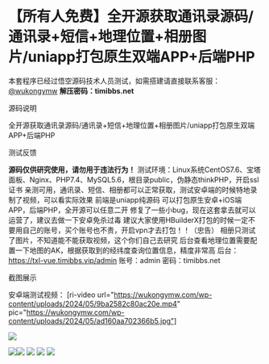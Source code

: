 # 【所有人免费】全开源获取通讯录源码/通讯录+短信+地理位置+相册图片/uniapp打包原生双端APP+后端PHP

本套程序已经过悟空源码技术人员测试，如需搭建请直接联系客服：[@wukongymw](http://t.me/wukongymw)
**解压密码：timibbs.net**

源码说明

全开源获取通讯录源码/通讯录+短信+地理位置+相册图片/uniapp打包原生双端APP+后端PHP

测试反馈

**源码仅供研究使用，请勿用于违法行为！**
测试环境：Linux系统CentOS7.6、宝塔面板、Nginx、PHP7.4、MySQL5.6，根目录public，伪静态thinkPHP，开启ssl证书
亲测可用，通讯录、短信、相册都可以正常获取，测试安卓端的时候特地录制了视频，可以看实际效果
前端是uniapp纯源码 可以打包原生安卓+iOS端APP，后端PHP，全开源可以任意二开
修复了一些小bug，现在这套拿去就可以运营了，建议去做一下安卓免杀过毒
建议大家使用HBuilderX打包的时候一定不要用自己的账号，买个账号也不贵，开启vpn才去打包！！（忠告）
相册只测试了图片，不知道能不能获取视频，这个你们自己去研究
后台查看地理位置需要配置一下地图的AK，根据获取到的经纬度查询位置信息，精度非常高
后台：https://txl-vue.timibbs.vip/admin
账号：admin
密码：timibbs.net

截图展示

安卓端测试视频：
[ri-video url="https://wukongymw.com/wp-content/uploads/2024/05/9ba2582c80ac20e.mp4" pic="https://wukongymw.com/wp-content/uploads/2024/05/ad160aa702366b5.jpg"]

[![](https://wukongymw.com/wp-content/uploads/2024/05/ad160aa702366b5.jpg)](https://wukongymw.com/wp-content/uploads/2024/05/ad160aa702366b5.jpg)

[![](https://wukongymw.com/wp-content/uploads/2024/05/546a2910a494fe1.png)](https://wukongymw.com/wp-content/uploads/2024/05/546a2910a494fe1.png)[![](https://wukongymw.com/wp-content/uploads/2024/05/8a5c5aeb334fb52.png)](https://wukongymw.com/wp-content/uploads/2024/05/8a5c5aeb334fb52.png)
[![](https://wukongymw.com/wp-content/uploads/2024/05/38d79704cfb9aef.png)](https://wukongymw.com/wp-content/uploads/2024/05/38d79704cfb9aef.png)
[![](https://wukongymw.com/wp-content/uploads/2024/05/9a40b7dbd448c33.png)](https://wukongymw.com/wp-content/uploads/2024/05/9a40b7dbd448c33.png)
[![](https://wukongymw.com/wp-content/uploads/2024/05/77b14ea8d41cfad.png)](https://wukongymw.com/wp-content/uploads/2024/05/77b14ea8d41cfad.png)
